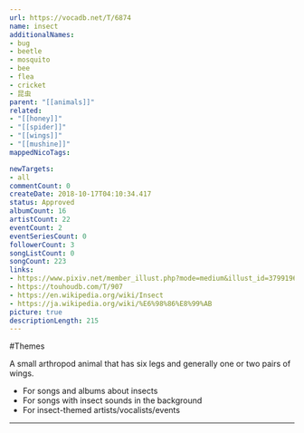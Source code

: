 ```yaml
---
url: https://vocadb.net/T/6874
name: insect
additionalNames: 
- bug
- beetle
- mosquito
- bee
- flea
- cricket
- 昆虫
parent: "[[animals]]"
related:
- "[[honey]]"
- "[[spider]]"
- "[[wings]]"
- "[[mushine]]"
mappedNicoTags:

newTargets:
- all
commentCount: 0
createDate: 2018-10-17T04:10:34.417
status: Approved
albumCount: 16
artistCount: 22
eventCount: 2
eventSeriesCount: 0
followerCount: 3
songListCount: 0
songCount: 223
links: 
- https://www.pixiv.net/member_illust.php?mode=medium&illust_id=37991960
- https://touhoudb.com/T/907
- https://en.wikipedia.org/wiki/Insect
- https://ja.wikipedia.org/wiki/%E6%98%86%E8%99%AB
picture: true
descriptionLength: 215
---
```


#Themes

A small arthropod animal that has six legs and generally one or two pairs of wings.

- For songs and albums about insects
- For songs with insect sounds in the background
- For insect-themed artists/vocalists/events

---

